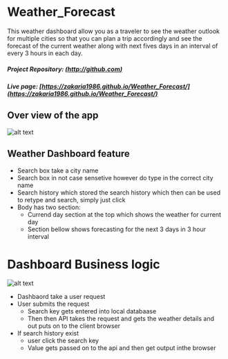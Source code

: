 # Weather_Forecast

This weather dashboard allow you as a traveler to see the weather outlook for multiple cities so that you can plan a trip accordingly and see the forecast of the current weather along with next fives days in an interval of every 3 hours in each day. 

##### Project Repository:  [(http://github.com)](https://github.com/Zakaria1986/Weather_Forecast) 

##### Live page:  [https://zakaria1986.github.io/Weather_Forecast/](https://zakaria1986.github.io/Weather_Forecast/) 

## Over view of the app



![alt text](/assets/img/Weather_Dashboard.gif)



## Weather Dashboard feature

 - Search box take a city name 
 - Search box in not case sensetive however do type in the correct city name
 - Search history which stored the search history which then can be used to retype and search, simply just click
 - Body has two section:
    - Currend day section at the top which shows the weather for current day 
    - Section bellow shows forecasting for the next 3 days in 3 hour interval 

# Dashboard Business logic

  



![alt text](/assets/img/code_overview.gif)



* Dashbaord take a user request 
* User submits the request 
    - Search key gets entered into local databaase 
    - Then then API takes the request and gets the weather details and out puts on to the client browser
* If search history exist
    - user click the search key 
    - Value gets passed on to the api and then get output inthe browser
